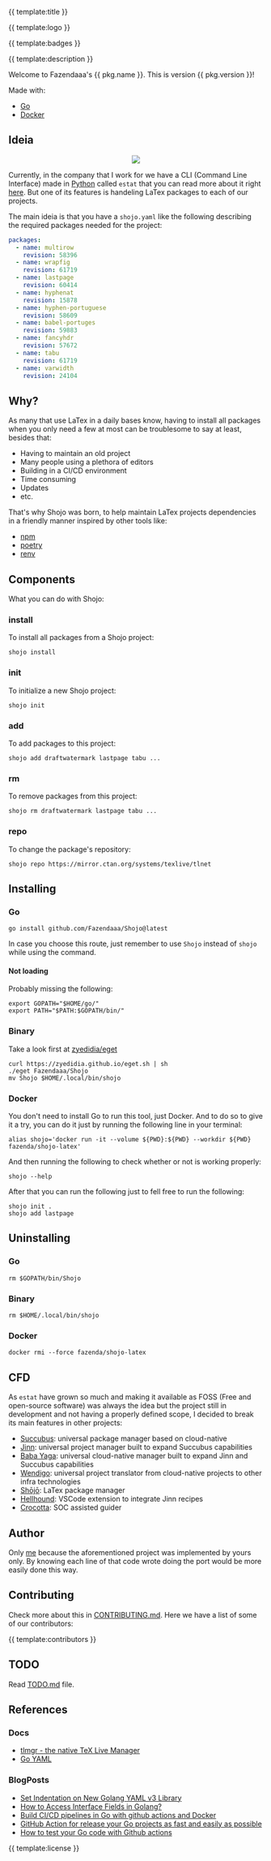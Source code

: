{{ template:title }}

{{ template:logo }}

{{ template:badges }}

{{ template:description }}

Welcome to Fazendaaa's {{ pkg.name }}. This is version {{ pkg.version }}!

Made with:

- [Go](https://golang.org/)
- [Docker](https://www.docker.com/)

## Ideia

<div align="center">
  <img src="./assets/gif/demo.gif"/>
</div>

Currently, in the company that I work for we have a CLI (Command Line Interface) made in [Python](https://www.python.org/) called `estat` that you can read more about it right [here](https://github.com/Fazendaaa/Succubus). But one of its features is handeling LaTex packages to each of our projects.

The main ideia is that you have a `shojo.yaml` like the following describing the required packages needed for the project:

```yaml
packages:
  - name: multirow
    revision: 58396
  - name: wrapfig
    revision: 61719
  - name: lastpage
    revision: 60414
  - name: hyphenat
    revision: 15878
  - name: hyphen-portuguese
    revision: 58609
  - name: babel-portuges
    revision: 59883
  - name: fancyhdr
    revision: 57672
  - name: tabu
    revision: 61719
  - name: varwidth
    revision: 24104
```

## Why?

As many that use LaTex in a daily bases know, having to install all packages when you only need a few at most can be troublesome to say at least, besides that:

- Having to maintain an old project
- Many people using a plethora of editors
- Building in a CI/CD environment
- Time consuming
- Updates
- etc.

That's why Shojo was born, to help maintain LaTex projects dependencies in a friendly manner inspired by other tools like:

- [npm](https://www.npmjs.com/)
- [poetry](https://python-poetry.org/)
- [renv](https://rstudio.github.io/renv/index.html)

## Components

What you can do with Shojo:

### install

To install all packages from a Shojo project:

```shell
shojo install
```

### init

To initialize a new Shojo project:

```shell
shojo init
```

### add

To add packages to this project:

```shell
shojo add draftwatermark lastpage tabu ...
```

### rm

To remove packages from this project:

```shell
shojo rm draftwatermark lastpage tabu ...
```

### repo

To change the package's repository:

```shell
shojo repo https://mirror.ctan.org/systems/texlive/tlnet
```

## Installing

### Go

```shell
go install github.com/Fazendaaa/Shojo@latest
```

In case you choose this route, just remember to use `Shojo` instead of `shojo` while using the command.

#### Not loading

Probably missing the following:

```shell
export GOPATH="$HOME/go/"
export PATH="$PATH:$GOPATH/bin/"
```

### Binary

Take a look first at [zyedidia/eget](https://github.com/zyedidia/eget)

```shell
curl https://zyedidia.github.io/eget.sh | sh
./eget Fazendaaa/Shojo
mv Shojo $HOME/.local/bin/shojo
```

### Docker

You don't need to install Go to run this tool, just Docker. And to do so to give it a try, you can do it just by running the following line in your terminal:

```shell
alias shojo='docker run -it --volume ${PWD}:${PWD} --workdir ${PWD} fazenda/shojo-latex'
```

And then running the following to check whether or not is working properly:

```shell
shojo --help
```

After that you can run the following just to fell free to run the following:

```shell
shojo init .
shojo add lastpage
```

## Uninstalling

### Go

```shell
rm $GOPATH/bin/Shojo
```

### Binary

```shell
rm $HOME/.local/bin/shojo
```

### Docker

```shell
docker rmi --force fazenda/shojo-latex
```

## CFD

As `estat` have grown so much and making it available as FOSS (Free and open-source software) was always the idea but the project still in development and not having a properly defined scope, I decided to break its main features in other projects:

- [Succubus](https://github.com/Fazendaaa/Succubus): universal package manager based on cloud-native
- [Jinn](https://github.com/Fazendaaa/Jinn): universal project manager built to expand Succubus capabilities
- [Baba Yaga](https://github.com/Fazendaaa/BabaYaga): universal cloud-native manager built to expand Jinn and Succubus capabilities
- [Wendigo](https://github.com/Fazendaaa/Wendigo): universal project translator from cloud-native projects to other infra technologies
- [Shōjō](https://github.com/Fazendaaa/Shojo): LaTex package manager
- [Hellhound](github.com/Fazendaaa/Hellhound): VSCode extension to integrate Jinn recipes
- [Crocotta](github.com/Fazendaaa/Crocotta): SOC assisted guider

## Author

Only [me](https://github.com/Fazendaaa) because the aforementioned project was implemented by yours only. By knowing each line of that code wrote doing the port would be more easily done this way.

## Contributing

Check more about this in [CONTRIBUTING.md](CONTRIBUTING.md). Here we have a list of some of our contributors:

{{ template:contributors }}

## TODO

Read [TODO.md](./TODO.md) file.

## References

### Docs

- [tlmgr - the native TeX Live Manager](https://www.tug.org/texlive/doc/tlmgr.html)
- [Go YAML](https://zetcode.com/golang/yaml/)

### BlogPosts

- [Set Indentation on New Golang YAML v3 Library](https://hashnode.com/post/set-indentation-on-new-golang-yaml-v3-library-ckbrwl63001skn8s1lj3jmtln)
- [How to Access Interface Fields in Golang?](https://www.geeksforgeeks.org/how-to-access-interface-fields-in-golang/)
- [Build CI/CD pipelines in Go with github actions and Docker](https://dev.to/gopher/build-ci-cd-pipelines-in-go-with-github-actions-and-dockers-1ko7)
- [GitHub Action for release your Go projects as fast and easily as possible](https://dev.to/koddr/github-action-for-release-your-go-projects-as-fast-and-easily-as-possible-20a2)
- [How to test your Go code with Github actions](https://gfgfddgleb.medium.com/how-to-test-your-go-code-with-github-actions-f15881d46089)

{{ template:license }}
